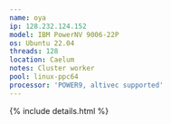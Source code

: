 ```yaml
---
name: oya
ip: 128.232.124.152
model: IBM PowerNV 9006-22P
os: Ubuntu 22.04
threads: 128
location: Caelum
notes: Cluster worker
pool: linux-ppc64
processor: 'POWER9, altivec supported'
---
```

{% include details.html %} 

